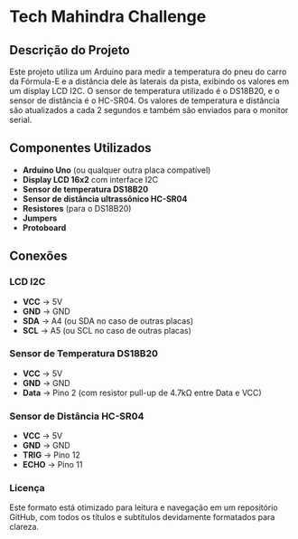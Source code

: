 # Tech Mahindra Challenge

## Descrição do Projeto

Este projeto utiliza um Arduino para medir a temperatura do pneu do carro da Fórmula-E e a distância dele às laterais da pista, exibindo os valores em um display LCD I2C. O sensor de temperatura utilizado é o DS18B20, e o sensor de distância é o HC-SR04. Os valores de temperatura e distância são atualizados a cada 2 segundos e também são enviados para o monitor serial.

## Componentes Utilizados

- **Arduino Uno** (ou qualquer outra placa compatível)
- **Display LCD 16x2** com interface I2C
- **Sensor de temperatura DS18B20**
- **Sensor de distância ultrassônico HC-SR04**
- **Resistores** (para o DS18B20)
- **Jumpers**
- **Protoboard**

## Conexões

### LCD I2C

- **VCC** -> 5V
- **GND** -> GND
- **SDA** -> A4 (ou SDA no caso de outras placas)
- **SCL** -> A5 (ou SCL no caso de outras placas)

### Sensor de Temperatura DS18B20

- **VCC** -> 5V
- **GND** -> GND
- **Data** -> Pino 2 (com resistor pull-up de 4.7kΩ entre Data e VCC)

### Sensor de Distância HC-SR04

- **VCC** -> 5V
- **GND** -> GND
- **TRIG** -> Pino 12
- **ECHO** -> Pino 11

### Licença

Este formato está otimizado para leitura e navegação em um repositório GitHub, com todos os títulos e subtítulos devidamente formatados para clareza.
